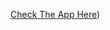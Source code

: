 [Check The App Here]([https://joykimaiyo-streamlit-social-media-sentiment-anlysi-media-etmc4t.streamlit.app/))
